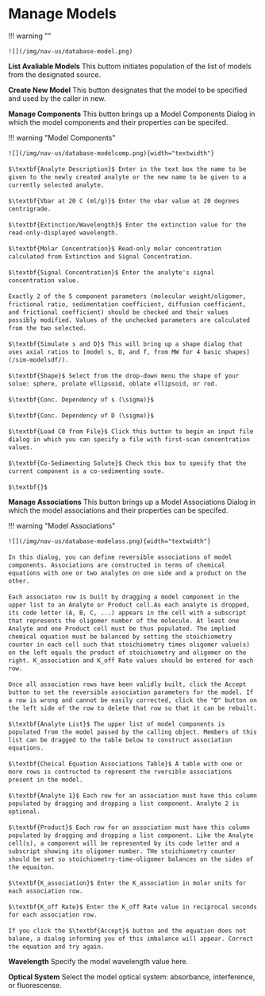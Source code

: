 # Manage Models

!!! warning ""

    ![](/img/nav-us/database-model.png)
    
$\textbf{List Avaliable Models}$ This buttom initiates population of the list of models from the designated source.

$\textbf{Create New Model}$ This button designates that the model to be specified and used by the caller in new. 

$\textbf{Manage Components}$ This button brings up a Model Components Dialog in which the model components and their properties can be specifed.

!!! warning "Model Components"

    ![](/img/nav-us/database-modelcomp.png){width="textwidth"}
    
    $\textbf{Analyte Description}$ Enter in the text box the name to be given to the newly created analyte or the new name to be given to a currently selected analyte.
    
    $\textbf{Vbar at 20 C (ml/g)}$ Enter the vbar value at 20 degrees centrigrade.
    
    $\textbf{Extinction/Wavelength}$ Enter the extinction value for the read-only-displayed wavelength.
    
    $\textbf{Molar Concentration}$ Read-only molar concentration calculated from Extinction and Signal Concentration.
    
    $\textbf{Signal Concentration}$ Enter the analyte's signal concentration value.
    
    Exactly 2 of the 5 component parameters (molecular weight/oligomer, frictional ratio, sedimentation coefficient, diffusion coefficient, and frictional coefficient) should be checked and their values possibly modified. Values of the unchecked parameters are calculated from the two selected.
    
    $\textbf{Simulate s and D}$ This will bring up a shape dialog that uses axial ratios to [model s, D, and f, from MW for 4 basic shapes](/sim-modelsdf/).
    
    $\textbf{Shape}$ Select from the drop-down menu the shape of your solue: sphere, prolate ellipsoid, oblate ellipsoid, or rod. 
    
    $\textbf{Conc. Dependency of s (\sigma)}$
    
    $\textbf{Conc. Dependency of D (\sigma)}$
    
    $\textbf{Load C0 from File}$ Click this button to begin an input file dialog in which you can specify a file with first-scan concentration values.
    
    $\textbf{Co-Sedimenting Solute}$ Check this box to specify that the current component is a co-sedimenting soute.
   
    $\textbf{}$

$\textbf{Manage Associations}$ This button brings up a Model Associations Dialog in which the model associations and their properties can be specifed.

!!! warning "Model Associations"

    ![](/img/nav-us/database-modelass.png){width="textwidth"}
    
    In this dialog, you can define reversible associations of model components. Associations are constructed in terms of chemical equations with one or two analytes on one side and a product on the other.
    
    Each associaton row is built by dragging a model component in the upper list to an Analyte or Product cell.As each analyte is dropped, its code letter (A, B, C, ...) appears in the cell with a subscript that represents the oligomer number of the molecule. At least one Analyte and one Product cell must be thus populated. The implied chemical equation must be balanced by setting the stoichiometry counter in each cell such that stoichiometry times oligomer value(s) on the left equals the product of stoichiometry and oligomer on the right. K_association and K_off Rate values should be entered for each row.
    
    Once all association rows have been validly built, click the Accept button to set the reversible association parameters for the model. If a row is wrong and cannot be easily corrected, click the "D" button on the left side of the row to delete that row so that it can be rebuilt.
    
    $\textbf{Analyte List}$ The upper list of model components is populated from the model passed by the calling object. Members of this list can be dragged to the table below to construct association equations.
    
    $\textbf{Cheical Equation Associations Table}$ A table with one or more rows is contructed to represent the rversible associations present in the model.
    
    $\textbf{Analyte 1}$ Each row for an association must have this column populated by dragging and dropping a list component. Analyte 2 is optional.
    
    $\textbf{Product}$ Each row for an association must have this column populated by dragging and dropping a list component. Like the Analyte cell(s), a component will be represented by its code letter and a subscript showing its oligomer number. THe stoichiometry counter should be set so stoichiometry-time-oligomer balances on the sides of the equaiton.
    
    $\textbf{K_association}$ Enter the K_association in molar units for each association row.
    
    $\textbf{K_off Rate}$ Enter the K_off Rate value in reciprocal seconds for each association row.
    
    If you click the $\textbf{Accept}$ button and the equation does not balane, a dialog informing you of this imbalance will appear. Correct the equation and try again.

$\textbf{Wavelength}$ Specify the model wavelength value here.

$\textbf{Optical System}$ Select the model optical system: absorbance, interference, or fluorescense.